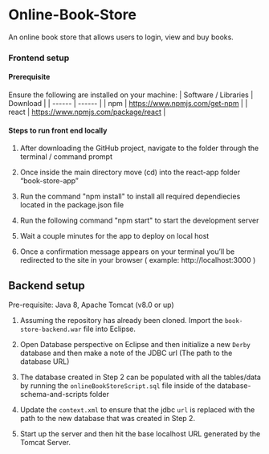 # Online-Book-Store
An online book store that allows users to login, view and buy books.

### Frontend setup
#### Prerequisite
Ensure the following are installed on your machine:
| Software / Libraries | Download |
| ------ | ------ |
| npm | https://www.npmjs.com/get-npm |
| react | https://www.npmjs.com/package/react |

#### Steps to run front end locally
1.  After downloading the GitHub project, navigate to the folder through the terminal / command prompt

2.	Once inside the main directory move (cd) into the react-app folder “book-store-app”

3.  Run the command "npm install" to install all required dependiecies located in the package.json file

4.	Run the following command "npm start" to start the development server

5.	Wait a couple minutes for the app to deploy on local host

6.	Once a confirmation message appears on your terminal you’ll be redirected to the site in your browser ( example: http://localhost:3000 )

## Backend setup

Pre-requisite: Java 8, Apache Tomcat (v8.0 or up)

1) Assuming the repository has already been cloned. Import the `book-store-backend.war` file into Eclipse.

2) Open Database perspective on Eclipse and then initialize a new `Derby` database and then make a note of the JDBC url (The path to the database URL)

3) The database created in Step 2 can be populated with all the tables/data by running the `onlineBookStoreScript.sql` file inside of the database-schema-and-scripts folder

4) Update the `context.xml` to ensure that the jdbc `url` is replaced with the path to the new database that was created in Step 2.

5) Start up the server and then hit the base localhost URL generated by the Tomcat Server.
